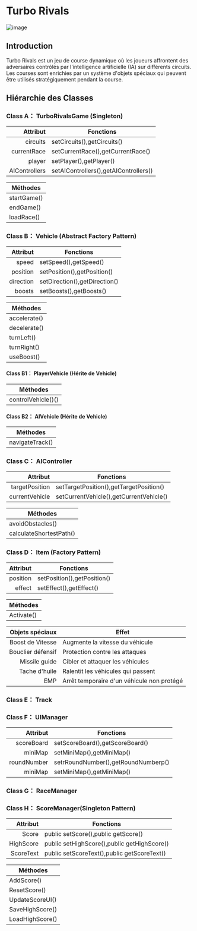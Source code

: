 # Turbo Rivals
![image](https://github.com/Clementxxxq/Turbo-Rivals/blob/main/Image/1.jpg)
## Introduction
Turbo Rivals est un jeu de course dynamique où les joueurs affrontent des adversaires contrôlés par l'intelligence artificielle (IA) sur différents circuits. Les courses sont enrichies par un système d'objets spéciaux qui peuvent être utilisés stratégiquement pendant la course.

## Hiérarchie des Classes

### Class  A： TurboRivalsGame (Singleton)

| Attribut | Fonctions |
|-----:|---------------|
|circuits|setCircuits(),getCircuits()|
|currentRace|setCurrentRace(),getCurrentRace()|
|player|setPlayer(),getPlayer()|
|AIControllers|setAIControllers(),getAIControllers()|

| Méthodes |
|-----|
|startGame()|
|endGame()|
|loadRace()|


### Class  B： Vehicle (Abstract Factory Pattern)

| Attribut | Fonctions |
|-----:|---------------|
|speed|setSpeed(),getSpeed()|
|position|setPosition(),getPosition()|
|direction|setDirection(),getDirection()|
|boosts|setBoosts(),getBoosts()|

| Méthodes |
|-----|
|accelerate()|
|decelerate()|
|turnLeft()|
|turnRight()|
|useBoost()|


#### Class  B1： PlayerVehicle (Hérite de Vehicle)

| Méthodes |
|-----|
|controlVehicle()()|

#### Class  B2： AIVehicle  (Hérite de Vehicle)

| Méthodes |
|-----|
|navigateTrack()|


### Class  C： AIController

| Attribut | Fonctions |
|-----:|---------------|
|targetPosition|setTargetPosition(),getTargetPosition()|
|currentVehicle|setCurrentVehicle(),getCurrentVehicle()|

| Méthodes |
|-----|
|avoidObstacles()|
|calculateShortestPath()|


### Class  D： Item (Factory Pattern)

| Attribut | Fonctions |
|-----:|---------------|
|position|setPosition(),getPosition()|
|effect|setEffect(),getEffect()|

| Méthodes |
|-----|
|Activate()|

| Objets spéciaux  | Effet |
|-----:|---------------|
|Boost de Vitesse|Augmente la vitesse du véhicule|
|Bouclier défensif|Protection contre les attaques|
|Missile guide|Cibler et attaquer les véhicules|
|Tache d'huile|Ralentit les véhicules qui passent|
|EMP|Arrêt temporaire d'un véhicule non protégé|

### Class  E： Track


### Class  F： UIManager
| Attribut | Fonctions |
|-----:|---------------|
|scoreBoard|setScoreBoard(),getScoreBoard()|
|miniMap|setMiniMap(),getMiniMap()|
|roundNumber|setrRoundNumber(),getRoundNumberp()|
|miniMap|setMiniMap(),getMiniMap()|


### Class  G： RaceManager



### Class  H： ScoreManager(Singleton Pattern)

| Attribut | Fonctions |
|-----:|---------------|
|Score|public setScore(),public getScore()|
|HighScore|public setHighScore(),public getHighScore()|
|ScoreText|public setScoreText(),public getScoreText()|

| Méthodes |
|-----|
|AddScore()|
|ResetScore()|
|UpdateScoreUI()|
|SaveHighScore()|
|LoadHighScore()|
